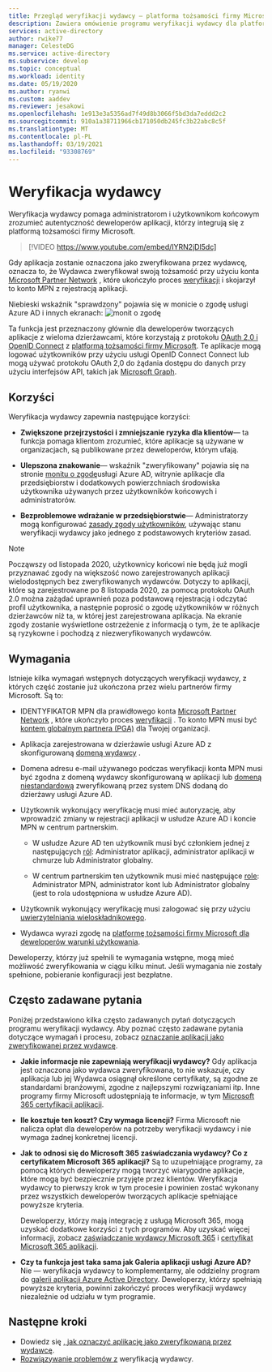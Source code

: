 ```yaml
---
title: Przegląd weryfikacji wydawcy — platforma tożsamości firmy Microsoft | Azure
description: Zawiera omówienie programu weryfikacji wydawcy dla platformy tożsamości firmy Microsoft. Zawiera listę korzyści, wymagań programu i często zadawanych pytań. Gdy aplikacja zostanie oznaczona jako zweryfikowana przez wydawcę, oznacza to, że Wydawca zweryfikował swoją tożsamość przy użyciu konta Microsoft Partner Network, które ukończyło proces weryfikacji i skojarzył to konto MPN z rejestracją aplikacji.
services: active-directory
author: rwike77
manager: CelesteDG
ms.service: active-directory
ms.subservice: develop
ms.topic: conceptual
ms.workload: identity
ms.date: 05/19/2020
ms.author: ryanwi
ms.custom: aaddev
ms.reviewer: jesakowi
ms.openlocfilehash: 1e913e3a5356ad7f49d8b3066f5bd3da7eddd2c2
ms.sourcegitcommit: 910a1a38711966cb171050db245fc3b22abc8c5f
ms.translationtype: MT
ms.contentlocale: pl-PL
ms.lasthandoff: 03/19/2021
ms.locfileid: "93308769"
---
```

# <a name="publisher-verification"></a>Weryfikacja wydawcy

Weryfikacja wydawcy pomaga administratorom i użytkownikom końcowym zrozumieć autentyczność deweloperów aplikacji, którzy integrują się z platformą tożsamości firmy Microsoft. 

> [!VIDEO https://www.youtube.com/embed/IYRN2jDl5dc]

Gdy aplikacja zostanie oznaczona jako zweryfikowana przez wydawcę, oznacza to, że Wydawca zweryfikował swoją tożsamość przy użyciu konta [Microsoft Partner Network](https://partner.microsoft.com/membership) , które ukończyło proces [weryfikacji](/partner-center/verification-responses) i skojarzył to konto MPN z rejestracją aplikacji. 

Niebieski wskaźnik "sprawdzony" pojawia się w monicie o zgodę usługi Azure AD i innych ekranach: ![ monit o zgodę](./media/publisher-verification-overview/consent-prompt.png)

Ta funkcja jest przeznaczony głównie dla deweloperów tworzących aplikacje z wieloma dzierżawcami, które korzystają z protokołu [OAuth 2,0 i OpenID Connect](active-directory-v2-protocols.md) z [platformą tożsamości firmy Microsoft](v2-overview.md). Te aplikacje mogą logować użytkowników przy użyciu usługi OpenID Connect Connect lub mogą używać protokołu OAuth 2,0 do żądania dostępu do danych przy użyciu interfejsów API, takich jak [Microsoft Graph](https://developer.microsoft.com/graph/).

## <a name="benefits"></a>Korzyści
Weryfikacja wydawcy zapewnia następujące korzyści:
- **Zwiększone przejrzystości i zmniejszanie ryzyka dla klientów**— ta funkcja pomaga klientom zrozumieć, które aplikacje są używane w organizacjach, są publikowane przez deweloperów, którym ufają. 

- **Ulepszona znakowanie**— wskaźnik "zweryfikowany" pojawia się na stronie [monitu o zgodę](application-consent-experience.md)usługi Azure AD, witrynie aplikacje dla przedsiębiorstw i dodatkowych powierzchniach środowiska użytkownika używanych przez użytkowników końcowych i administratorów. 

- **Bezproblemowe wdrażanie w przedsiębiorstwie**— Administratorzy mogą konfigurować [zasady zgody użytkowników](../manage-apps/configure-user-consent.md), używając stanu weryfikacji wydawcy jako jednego z podstawowych kryteriów zasad.

> [!NOTE]
> Począwszy od listopada 2020, użytkownicy końcowi nie będą już mogli przyznawać zgody na większość nowo zarejestrowanych aplikacji wielodostępnych bez zweryfikowanych wydawców. Dotyczy to aplikacji, które są zarejestrowane po 8 listopada 2020, za pomocą protokołu OAuth 2.0 można zażądać uprawnień poza podstawową rejestracją i odczytać profil użytkownika, a następnie poprosić o zgodę użytkowników w różnych dzierżawców niż ta, w której jest zarejestrowana aplikacja. Na ekranie zgody zostanie wyświetlone ostrzeżenie z informacją o tym, że te aplikacje są ryzykowne i pochodzą z niezweryfikowanych wydawców.    

## <a name="requirements"></a>Wymagania
Istnieje kilka wymagań wstępnych dotyczących weryfikacji wydawcy, z których część zostanie już ukończona przez wielu partnerów firmy Microsoft. Są to: 

-  IDENTYFIKATOR MPN dla prawidłowego konta [Microsoft Partner Network](https://partner.microsoft.com/membership) , które ukończyło proces [weryfikacji](/partner-center/verification-responses) . To konto MPN musi być [kontem globalnym partnera (PGA)](/partner-center/account-structure#the-top-level-is-the-partner-global-account-pga) dla Twojej organizacji. 

-  Aplikacja zarejestrowana w dzierżawie usługi Azure AD z skonfigurowaną [domeną wydawcy](howto-configure-publisher-domain.md) .

-  Domena adresu e-mail używanego podczas weryfikacji konta MPN musi być zgodna z domeną wydawcy skonfigurowaną w aplikacji lub [domeną niestandardową](../fundamentals/add-custom-domain.md) zweryfikowaną przez system DNS dodaną do dzierżawy usługi Azure AD. 

-  Użytkownik wykonujący weryfikację musi mieć autoryzację, aby wprowadzić zmiany w rejestracji aplikacji w usłudze Azure AD i koncie MPN w centrum partnerskim. 

    -  W usłudze Azure AD ten użytkownik musi być członkiem jednej z następujących [ról](../roles/permissions-reference.md): Administrator aplikacji, administrator aplikacji w chmurze lub Administrator globalny. 

    -  W centrum partnerskim ten użytkownik musi mieć następujące [role](/partner-center/permissions-overview): Administrator MPN, administrator kont lub Administrator globalny (jest to rola udostępniona w usłudze Azure AD).
    
-  Użytkownik wykonujący weryfikację musi zalogować się przy użyciu [uwierzytelniania wieloskładnikowego](../authentication/howto-mfa-getstarted.md).

-  Wydawca wyrazi zgodę na [platformę tożsamości firmy Microsoft dla deweloperów warunki użytkowania](/legal/microsoft-identity-platform/terms-of-use).

Deweloperzy, którzy już spełnili te wymagania wstępne, mogą mieć możliwość zweryfikowania w ciągu kilku minut. Jeśli wymagania nie zostały spełnione, pobieranie konfiguracji jest bezpłatne. 

## <a name="frequently-asked-questions"></a>Często zadawane pytania 
Poniżej przedstawiono kilka często zadawanych pytań dotyczących programu weryfikacji wydawcy. Aby poznać często zadawane pytania dotyczące wymagań i procesu, zobacz [oznaczanie aplikacji jako zweryfikowanej przez wydawcę](mark-app-as-publisher-verified.md).

- **Jakie informacje __nie__ zapewniają weryfikacji wydawcy?**  Gdy aplikacja jest oznaczona jako wydawca zweryfikowana, to nie wskazuje, czy aplikacja lub jej Wydawca osiągnął określone certyfikaty, są zgodne ze standardami branżowymi, zgodne z najlepszymi rozwiązaniami itp. Inne programy firmy Microsoft udostępniają te informacje, w tym [Microsoft 365 certyfikacji aplikacji](/microsoft-365-app-certification/overview).

- **Ile kosztuje ten koszt? Czy wymaga licencji?** Firma Microsoft nie nalicza opłat dla deweloperów na potrzeby weryfikacji wydawcy i nie wymaga żadnej konkretnej licencji. 

- **Jak to odnosi się do Microsoft 365 zaświadczania wydawcy? Co z certyfikatem Microsoft 365 aplikacji?** Są to uzupełniające programy, za pomocą których deweloperzy mogą tworzyć wiarygodne aplikacje, które mogą być bezpiecznie przyjęte przez klientów. Weryfikacja wydawcy to pierwszy krok w tym procesie i powinien zostać wykonany przez wszystkich deweloperów tworzących aplikacje spełniające powyższe kryteria. 

  Deweloperzy, którzy mają integrację z usługą Microsoft 365, mogą uzyskać dodatkowe korzyści z tych programów. Aby uzyskać więcej informacji, zobacz [zaświadczanie wydawcy Microsoft 365](/microsoft-365-app-certification/docs/attestation) i [certyfikat Microsoft 365 aplikacji](/microsoft-365-app-certification/docs/certification). 

- **Czy ta funkcja jest taka sama jak Galeria aplikacji usługi Azure AD?** Nie — weryfikacja wydawcy to komplementarny, ale oddzielny program do [galerii aplikacji Azure Active Directory](v2-howto-app-gallery-listing.md). Deweloperzy, którzy spełniają powyższe kryteria, powinni zakończyć proces weryfikacji wydawcy niezależnie od udziału w tym programie. 

## <a name="next-steps"></a>Następne kroki
* Dowiedz się [, jak oznaczyć aplikację jako zweryfikowaną przez wydawcę](mark-app-as-publisher-verified.md).
* [Rozwiązywanie problemów z](troubleshoot-publisher-verification.md) weryfikacją wydawcy.
